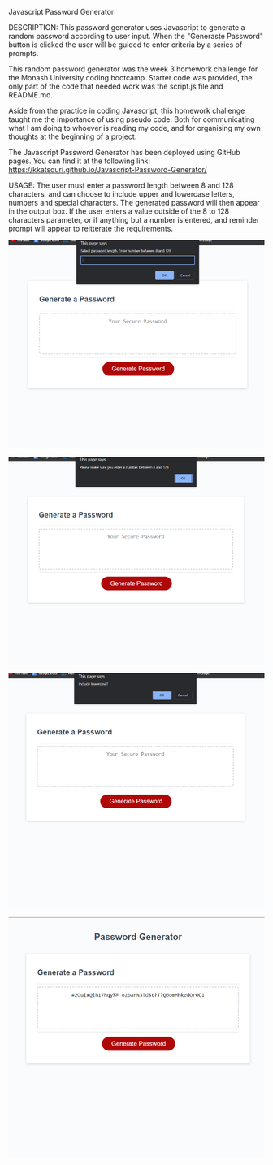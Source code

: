 Javascript Password Generator

DESCRIPTION:
This password generator uses Javascript to generate a random password according to user input. When the "Generaste Password" button is clicked the user will be guided to enter criteria by a series of prompts.  

This random password generator was the week 3 homework challenge for the Monash University coding bootcamp. Starter code was provided, the only part of the code that needed work was the script.js file and README.md.

Aside from the practice in coding Javascript, this homework challenge taught me the importance of using pseudo code. Both for communicating what I am doing to whoever is reading my code, and for organising my own thoughts at the beginning of a project.  

The Javascript Password Generator has been deployed using GitHub pages. You can find it at the following link: https://kkatsouri.github.io/Javascript-Password-Generator/

USAGE:
The user must enter a password length between 8 and 128 characters, and can choose to include upper and lowercase letters, numbers and special characters. The generated password will then appear in the output box. If the user enters a value outside of the 8 to 128 characters parameter, or if anything but a number is entered, and reminder prompt will appear to reitterate the requirements.

![The password generator application displays window requesting user enter password length](assets\password-length.png)

![Password generator application reminds user character length needs to be between 8 and 128 with an alert window](assets/length-reminder.png)

![Password generator application asks user if lowercase characters should be included](assets/include-lowercase.png)

![Password generator application displays randomly generated password in password output field.](assets/password-generated.png)